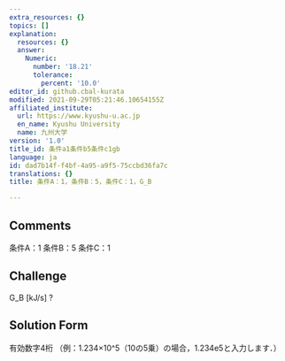 ```yaml
---
extra_resources: {}
topics: []
explanation:
  resources: {}
  answer:
    Numeric:
      number: '18.21'
      tolerance:
        percent: '10.0'
editor_id: github.cbal-kurata
modified: 2021-09-29T05:21:46.10654155Z
affiliated_institute:
  url: https://www.kyushu-u.ac.jp
  en_name: Kyushu University
  name: 九州大学
version: '1.0'
title_id: 条件a1条件b5条件c1gb
language: ja
id: dad7b14f-f4bf-4a95-a9f5-75ccbd36fa7c
translations: {}
title: 条件A：1，条件B：5，条件C：1，G_B

---
```


## Comments
条件A：1
条件B：5
条件C：1

## Challenge
G_B [kJ/s] ?

## Solution Form
有効数字4桁
（例：1.234×10^5（10の5乗）の場合，1.234e5と入力します．）




